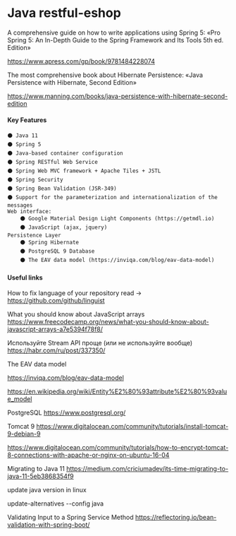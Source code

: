 # Java restful-eshop
A comprehensive guide on how to write applications using Spring 5:
«Pro Spring 5: An In-Depth Guide to the Spring Framework and Its Tools 5th ed. Edition»

https://www.apress.com/gp/book/9781484228074

The most comprehensive book about Hibernate Persistence:
«Java Persistence with Hibernate, Second Edition»

https://www.manning.com/books/java-persistence-with-hibernate-second-edition

#### Key Features
~~~~
⚫ Java 11
⚫ Spring 5
⚫ Java-based container configuration
⚫ Spring RESTful Web Service
⚫ Spring Web MVC framework + Apache Tiles + JSTL
⚫ Spring Security
⚫ Spring Bean Validation (JSR-349)
⚫ Support for the parameterization and internationalization of the messages
Web interface: 
    ⚫ Google Material Design Light Components (https://getmdl.io)
    ⚫ JavaScript (ajax, jquery)
Persistence Layer
    ⚫ Spring Hibernate
    ⚫ PostgreSQL 9 Database
    ⚫ The EAV data model (https://inviqa.com/blog/eav-data-model)
~~~~

#### Useful links
How to fix language of your repository read -> https://github.com/github/linguist

What you should know about JavaScript arrays
https://www.freecodecamp.org/news/what-you-should-know-about-javascript-arrays-a7e5394f78f8/

Используйте Stream API проще (или не используйте вообще)
https://habr.com/ru/post/337350/

The EAV data model

https://inviqa.com/blog/eav-data-model

https://en.wikipedia.org/wiki/Entity%E2%80%93attribute%E2%80%93value_model


PostgreSQL
https://www.postgresql.org/

Tomcat 9 
https://www.digitalocean.com/community/tutorials/install-tomcat-9-debian-9

https://www.digitalocean.com/community/tutorials/how-to-encrypt-tomcat-8-connections-with-apache-or-nginx-on-ubuntu-16-04

Migrating to Java 11
https://medium.com/criciumadev/its-time-migrating-to-java-11-5eb3868354f9

update java version in linux

update-alternatives --config java

Validating Input to a Spring Service Method https://reflectoring.io/bean-validation-with-spring-boot/